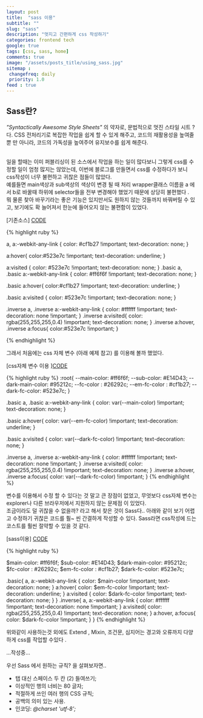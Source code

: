 ```yaml
---
layout: post
title:  "sass 이용"
subtitle: ""
slug: "sass"
description: "멋지고 간편하게 css 작성하기"
categories: frontend tech
google: true
tags: [css, sass, home]
comments: true
image: "/assets/posts_title/using_sass.jpg"
sitemap :
 changefreq: daily
 priority: 1.0
feed : true
---
```

## 	Sass란? <br>

*"Syntactically Awesome Style Sheets"* 의 약자로, 문법적으로 멋진 스타일 시트 ? 다.  CSS 전처리기로 복잡한 작업을 쉽게 할 수 있게 해주고, 코드의 재활용성을 높여줄 뿐 만 아니라,
코드의 가독성을 높여주어 유지보수를 쉽게 해준다.  
<br>

일을 할때는 이미 퍼블리싱이 된 소스에서 작업을 하는 일이 많다보니 그렇게 css를 수정할 일이 엄청 많지는 않았는데, 이번에 블로그를 만들면서 css를 수정하다가 보니 css작성이 너무 불편하고 귀찮은 점들이 많았다. <br>
예를들면 main색상과 sub색상의 색상이 변경 될 때 처리 wrapper클래스 이름을 a 에서 b로 바꿀때 하위에 selector들을 전부 변경해야 했었기 때문에 상당히 불편했다 .<br>
뭐 물론 찾아 바꾸기라는 좋은 기능은 있지만서도 원하지 않는 것들까지 바꿔버릴 수 있고,
보기에도 확 늘어져서 한눈에 들어오지 않는 불편함이 있었다. <br>

[기존소스] <a class='btn btn-code' data-toggle="collapse" href="#basic">CODE</a>
<div class="collapse_wrapper">
<div class="collapse" id="basic">
	<div class="card">
{% highlight ruby %}

a, a:-webkit-any-link {
	color: #cf1b27 !important;
	text-decoration: none;
}

a:hover{
	color:#523e7c !important;
	text-decoration: underline;
}

a:visited {
	color: #523e7c !important;
	text-decoration: none;
}
.basic a, .basic a:-webkit-any-link {
	color: #ff6f6f !important;
	text-decoration: none;
}

.basic a:hover{
	color:#cf1b27 !important;
	text-decoration: underline;
}

.basic a:visited {
	color: #523e7c !important;
	text-decoration: none;
}

.inverse a, .inverse a:-webkit-any-link {
	color: #ffffff !important;
	text-decoration: none !important;
}
.inverse a:visited{
	color: rgba(255,255,255,0.4) !important;
	text-decoration: none;
}
.inverse a:hover, .inverse a:focus{
	color:#523e7c !important;
}

{% endhighlight %}
	</div>
</div>
</div>

그래서 처음에는 css 자체 변수 (아래 예제 참고) 를 이용해 볼까 했었다.

[css자체 변수 이용 ]<a class='btn btn-code' data-toggle="collapse" href="#root">CODE</a>
<div class="collapse_wrapper">
<div class="collapse" id="root">
	<div class="card">
{% highlight ruby %}
:root{
--main-color: #ff6f6f;
--sub-color: #E14D43;
--dark-main-color: #95212c;
--fc-color : #26292c;
--em-fc-color : #cf1b27;
--dark-fc-color: #523e7c;
}

.basic a, .basic a:-webkit-any-link {
color: var(--main-color) !important;
text-decoration: none;
}

.basic a:hover{
color: var(--em-fc-color) !important;
text-decoration: underline;
}

.basic a:visited {
color: var(--dark-fc-color) !important;
text-decoration: none;
}

.inverse a, .inverse a:-webkit-any-link {
color: #ffffff !important;
text-decoration: none !important;
}
.inverse a:visited{
color: rgba(255,255,255,0.4) !important;
text-decoration: none;
}
.inverse a:hover, .inverse a:focus{
color: var(--dark-fc-color) !important;
}
{% endhighlight %}
</div></div></div>
변수를 이용해서 수정 할 수 있다는 것 말고 큰 장점이 없었고, 무엇보다 css자체 변수는 explorer나 다른 브라우저에서 지원하지 않는 문제점 이 있었다.

<br>
조금이라도 덜 귀찮을 수 없을까?  라고 해서 찾은 것이
Sass다..
아래와 같이 보기 어렵고 수정하기 귀찮은 코드를 훨~ 씬 간결하게 작성할 수 있다.  
Sass라면 css작성에 드는 코스트를 훨씬 절약할 수 있을 것 같다. <br>

[sass이용] <a class='btn btn-code' data-toggle="collapse" href="#sass">CODE</a>
<div class="collapse_wrapper">
<div class="collapse" id="sass">
<div class="card">
{% highlight ruby %}

$main-color: #ff6f6f;
$sub-color: #E14D43;
$dark-main-color: #95212c;
$fc-color : #26292c;
$em-fc-color : #cf1b27;
$dark-fc-color: #523e7c;

.basic{
a, a:-webkit-any-link {
color: $main-color !important;
text-decoration: none;
}
a:hover{
color: $em-fc-color !important;
text-decoration: underline;
}
a:visited {
color: $dark-fc-color !important;
text-decoration: none;
}
}
.inverse{
a,  a:-webkit-any-link {
color: #ffffff !important;
text-decoration: none !important;
}
a:visited{
color: rgba(255,255,255,0.4) !important;
text-decoration: none;
}
a:hover, a:focus{
color: $dark-fc-color !important;
}
}
{% endhighlight %}

</div></div></div>
위와같이 사용하는것 외에도 Extend , Mixin, 조건문, 심지어는 경고와 오류까지 다양하게 css를 작업할 수있다 .

...작성중...

우선 Sass 에서 원하는 규칙? 을 살펴보자면..
- 탭 대신 스페이스 두 칸 (2) 들여쓰기;
- 이상적인 행의 너비는 80 글자;
- 적절하게 쓰인 여러 행의 CSS 규칙;
- 공백의 의미 있는 사용.
- 인코딩: *@charset 'utf-8';*  
